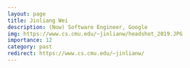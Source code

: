 ```yaml
---
layout: page
title: Jinliang Wei
description: (Now) Software Engineer, Google
img: https://www.cs.cmu.edu/~jinlianw/headshot_2019.JPG
importance: 12
category: past
redirect: https://www.cs.cmu.edu/~jinlianw/
---
```

